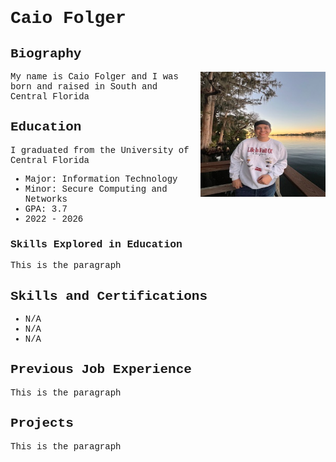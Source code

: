 # Caio Folger
<!DOCTYPE html>
<html lang="en">
<head>
<title>Caio Folger</title>
<meta charset="utf-8">
<meta name="viewport" content="width=device-width, initial-scale=1">

<style>
    img {
    float: right;
    margin-left: 15px;
    width: 200px;
    height: 200px;  
    }

    * {
        font-family: "Lucida Console", "Courier New", monospace;
    }
</style>

</head>

<h2>Biography</h2>

<div>
    <img width="25%" src="Professional_picture.jpg" alt="Professional Photoshoot">
    My name is Caio Folger and I was born and raised in South and Central Florida
</div>

<h2>Education</h2>
<p>I graduated from the University of Central Florida</p>
<ul>
  <li>Major: Information Technology</li>
  <li>Minor: Secure Computing and Networks</li>
  <li>GPA: 3.7</li>
  <li>2022 - 2026</li>
</ul>
<h3>Skills Explored in Education</h3>
<p>This is the paragraph</p>

<h2>Skills and Certifications</h2>
<ul>
  <li>N/A</li>
  <li>N/A</li>
  <li>N/A</li>
</ul>

<h2>Previous Job Experience</h2>
<p>This is the paragraph</p>

<h2>Projects</h2>
<p>This is the paragraph</p>

</body>
</html>